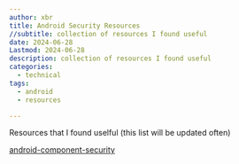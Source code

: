 ```yaml
---
author: xbr
title: Android Security Resources
//subtitle: collection of resources I found useful
date: 2024-06-28 
Lastmod: 2024-06-28
description: collection of resources I found useful 
categories:
  - technical
tags:
  - android
  - resources

---
```

Resources that I found uselful (this list will be updated often)
<!--more-->
[android-component-security](https://www.hebunilhanli.com/wonderland/mobile-security/android-component-security/)